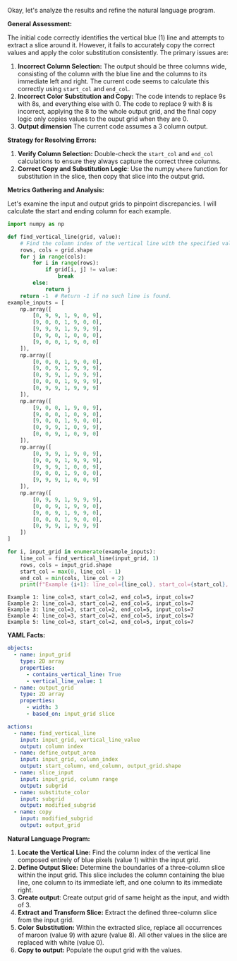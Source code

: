 Okay, let's analyze the results and refine the natural language program.

**General Assessment:**

The initial code correctly identifies the vertical blue (1) line and attempts to extract a slice around it. However, it fails to accurately copy the correct values and apply the color substitution consistently. The primary issues are:

1.  **Incorrect Column Selection:** The output should be three columns wide, consisting of the column with the blue line and the columns to its immediate left and right. The current code seems to calculate this correctly using `start_col` and `end_col`.
2.  **Incorrect Color Substitution and Copy:** The code intends to replace 9s with 8s, and everything else with 0. The code to replace 9 with 8 is incorrect, applying the 8 to the whole output grid, and the final copy logic only copies values to the ouput grid when they are 0.
3.  **Output dimension** The current code assumes a 3 column output.

**Strategy for Resolving Errors:**

1.  **Verify Column Selection:** Double-check the `start_col` and `end_col` calculations to ensure they always capture the correct three columns.
2.  **Correct Copy and Substitution Logic**: Use the numpy `where` function for substitution in the slice, then copy that slice into the output grid.

**Metrics Gathering and Analysis:**

Let's examine the input and output grids to pinpoint discrepancies. I will calculate the start and ending column for each example.


``` python
import numpy as np

def find_vertical_line(grid, value):
    # Find the column index of the vertical line with the specified value.
    rows, cols = grid.shape
    for j in range(cols):
        for i in range(rows):
            if grid[i, j] != value:
                break
        else:
            return j
    return -1  # Return -1 if no such line is found.
example_inputs = [
    np.array([
        [0, 9, 9, 1, 9, 0, 9],
        [9, 0, 0, 1, 9, 0, 0],
        [9, 9, 9, 1, 9, 9, 9],
        [0, 9, 0, 1, 0, 0, 0],
        [9, 0, 0, 1, 9, 0, 0]
    ]),
    np.array([
        [0, 0, 0, 1, 9, 0, 0],
        [9, 0, 9, 1, 9, 9, 9],
        [0, 9, 9, 1, 9, 9, 9],
        [0, 0, 0, 1, 9, 9, 9],
        [0, 9, 9, 1, 9, 9, 9]
    ]),
    np.array([
        [9, 0, 0, 1, 9, 0, 9],
        [9, 0, 0, 1, 0, 9, 0],
        [9, 0, 0, 1, 9, 0, 0],
        [0, 9, 9, 1, 0, 9, 9],
        [0, 0, 9, 1, 0, 9, 0]
    ]),
    np.array([
        [0, 9, 9, 1, 9, 0, 9],
        [9, 0, 9, 1, 9, 9, 9],
        [9, 9, 9, 1, 0, 0, 9],
        [9, 0, 0, 1, 9, 0, 0],
        [9, 9, 9, 1, 0, 0, 9]
    ]),
    np.array([
        [0, 9, 9, 1, 9, 9, 9],
        [0, 0, 9, 1, 9, 9, 0],
        [9, 0, 9, 1, 9, 9, 0],
        [0, 0, 0, 1, 9, 0, 0],
        [0, 9, 9, 1, 9, 9, 9]
    ])
]

for i, input_grid in enumerate(example_inputs):
    line_col = find_vertical_line(input_grid, 1)
    rows, cols = input_grid.shape
    start_col = max(0, line_col - 1)
    end_col = min(cols, line_col + 2)
    print(f"Example {i+1}: line_col={line_col}, start_col={start_col}, end_col={end_col}, input_cols={cols}")


```
```
Example 1: line_col=3, start_col=2, end_col=5, input_cols=7
Example 2: line_col=3, start_col=2, end_col=5, input_cols=7
Example 3: line_col=3, start_col=2, end_col=5, input_cols=7
Example 4: line_col=3, start_col=2, end_col=5, input_cols=7
Example 5: line_col=3, start_col=2, end_col=5, input_cols=7

```
**YAML Facts:**


```yaml
objects:
  - name: input_grid
    type: 2D array
    properties:
      - contains_vertical_line: True
      - vertical_line_value: 1
  - name: output_grid
    type: 2D array
    properties:
      - width: 3
      - based_on: input_grid slice

actions:
  - name: find_vertical_line
    input: input_grid, vertical_line_value
    output: column index
  - name: define_output_area
    input: input_grid, column_index
    output: start_column, end_column, output_grid.shape
  - name: slice_input
    input: input_grid, column range
    output: subgrid
  - name: substitute_color
    input: subgrid
    output: modified_subgrid
  - name: copy
    input: modified_subgrid
    output: output_grid

```


**Natural Language Program:**

1.  **Locate the Vertical Line:** Find the column index of the vertical line composed entirely of blue pixels (value 1) within the input grid.
2.  **Define Output Slice:** Determine the boundaries of a three-column slice within the input grid. This slice includes the column containing the blue line, one column to its immediate left, and one column to its immediate right.
3. **Create output**: Create output grid of same height as the input, and width of 3.
4.  **Extract and Transform Slice:** Extract the defined three-column slice from the input grid.
5.  **Color Substitution:** Within the extracted slice, replace all occurrences of maroon (value 9) with azure (value 8). All other values in the slice are replaced with white (value 0).
6. **Copy to output:** Populate the ouput grid with the values.

